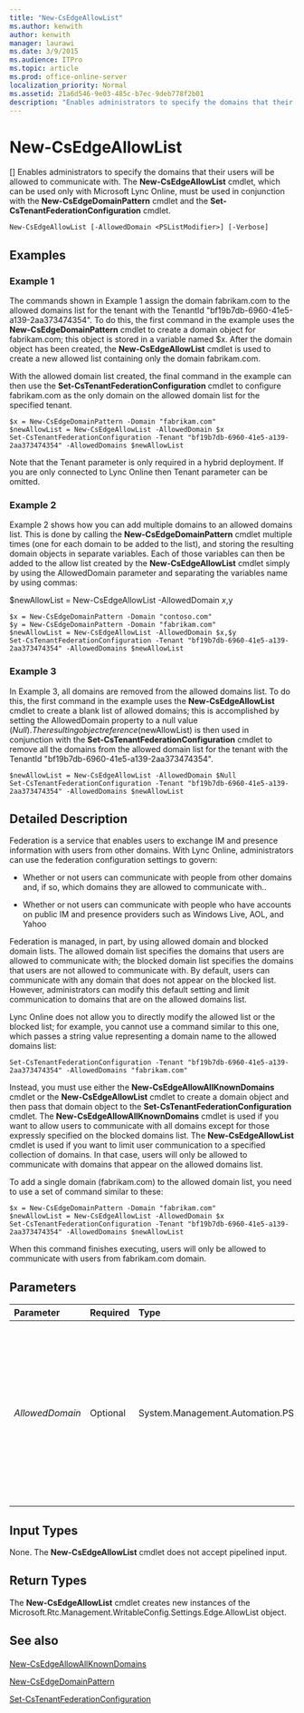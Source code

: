 ```yaml
---
title: "New-CsEdgeAllowList"
ms.author: kenwith
author: kenwith
manager: laurawi
ms.date: 3/9/2015
ms.audience: ITPro
ms.topic: article
ms.prod: office-online-server
localization_priority: Normal
ms.assetid: 21a6d546-9e03-485c-b7ec-9deb778f2b01
description: "Enables administrators to specify the domains that their users will be allowed to communicate with. The New-CsEdgeAllowList cmdlet, which can be used only with Microsoft Lync Online, must be used in conjunction with the New-CsEdgeDomainPattern cmdlet and the Set-CsTenantFederationConfiguration cmdlet."
---
```


# New-CsEdgeAllowList
[]
Enables administrators to specify the domains that their users will be allowed to communicate with. The **New-CsEdgeAllowList** cmdlet, which can be used only with Microsoft Lync Online, must be used in conjunction with the **New-CsEdgeDomainPattern** cmdlet and the **Set-CsTenantFederationConfiguration** cmdlet.
  
```
New-CsEdgeAllowList [-AllowedDomain <PSListModifier>] [-Verbose]
```

## Examples
<a name="Examples"> </a>

### Example 1

The commands shown in Example 1 assign the domain fabrikam.com to the allowed domains list for the tenant with the TenantId "bf19b7db-6960-41e5-a139-2aa373474354". To do this, the first command in the example uses the **New-CsEdgeDomainPattern** cmdlet to create a domain object for fabrikam.com; this object is stored in a variable named $x. After the domain object has been created, the **New-CsEdgeAllowList** cmdlet is used to create a new allowed list containing only the domain fabrikam.com.
  
With the allowed domain list created, the final command in the example can then use the **Set-CsTenantFederationConfiguration** cmdlet to configure fabrikam.com as the only domain on the allowed domain list for the specified tenant.
  
```
$x = New-CsEdgeDomainPattern -Domain "fabrikam.com"
$newAllowList = New-CsEdgeAllowList -AllowedDomain $x
Set-CsTenantFederationConfiguration -Tenant "bf19b7db-6960-41e5-a139-2aa373474354" -AllowedDomains $newAllowList
```

Note that the Tenant parameter is only required in a hybrid deployment. If you are only connected to Lync Online then Tenant parameter can be omitted.
  
### Example 2

Example 2 shows how you can add multiple domains to an allowed domains list. This is done by calling the **New-CsEdgeDomainPattern** cmdlet multiple times (one for each domain to be added to the list), and storing the resulting domain objects in separate variables. Each of those variables can then be added to the allow list created by the **New-CsEdgeAllowList** cmdlet simply by using the AllowedDomain parameter and separating the variables name by using commas:
  
$newAllowList = New-CsEdgeAllowList -AllowedDomain $x,$y
  
```
$x = New-CsEdgeDomainPattern -Domain "contoso.com"
$y = New-CsEdgeDomainPattern -Domain "fabrikam.com"
$newAllowList = New-CsEdgeAllowList -AllowedDomain $x,$y
Set-CsTenantFederationConfiguration -Tenant "bf19b7db-6960-41e5-a139-2aa373474354" -AllowedDomains $newAllowList
```

### Example 3

In Example 3, all domains are removed from the allowed domains list. To do this, the first command in the example uses the **New-CsEdgeAllowList** cmdlet to create a blank list of allowed domains; this is accomplished by setting the AllowedDomain property to a null value ($Null). The resulting object reference ($newAllowList) is then used in conjunction with the **Set-CsTenantFederationConfiguration** cmdlet to remove all the domains from the allowed domain list for the tenant with the TenantId "bf19b7db-6960-41e5-a139-2aa373474354".
  
```
$newAllowList = New-CsEdgeAllowList -AllowedDomain $Null
Set-CsTenantFederationConfiguration -Tenant "bf19b7db-6960-41e5-a139-2aa373474354" -AllowedDomains $newAllowList
```

## Detailed Description
<a name="DetailedDescription"> </a>

Federation is a service that enables users to exchange IM and presence information with users from other domains. With Lync Online, administrators can use the federation configuration settings to govern:
  
- Whether or not users can communicate with people from other domains and, if so, which domains they are allowed to communicate with..
    
- Whether or not users can communicate with people who have accounts on public IM and presence providers such as Windows Live, AOL, and Yahoo
    
Federation is managed, in part, by using allowed domain and blocked domain lists. The allowed domain list specifies the domains that users are allowed to communicate with; the blocked domain list specifies the domains that users are not allowed to communicate with. By default, users can communicate with any domain that does not appear on the blocked list. However, administrators can modify this default setting and limit communication to domains that are on the allowed domains list.
  
Lync Online does not allow you to directly modify the allowed list or the blocked list; for example, you cannot use a command similar to this one, which passes a string value representing a domain name to the allowed domains list:
  
```
Set-CsTenantFederationConfiguration -Tenant "bf19b7db-6960-41e5-a139-2aa373474354" -AllowedDomains "fabrikam.com"
```

Instead, you must use either the **New-CsEdgeAllowAllKnownDomains** cmdlet or the **New-CsEdgeAllowList** cmdlet to create a domain object and then pass that domain object to the **Set-CsTenantFederationConfiguration** cmdlet. The **New-CsEdgeAllowAllKnownDomains** cmdlet is used if you want to allow users to communicate with all domains except for those expressly specified on the blocked domains list. The **New-CsEdgeAllowList** cmdlet is used if you want to limit user communication to a specified collection of domains. In that case, users will only be allowed to communicate with domains that appear on the allowed domains list.
  
To add a single domain (fabrikam.com) to the allowed domain list, you need to use a set of command similar to these:
  
```
$x = New-CsEdgeDomainPattern -Domain "fabrikam.com"
$newAllowList = New-CsEdgeAllowList -AllowedDomain $x
Set-CsTenantFederationConfiguration -Tenant "bf19b7db-6960-41e5-a139-2aa373474354" -AllowedDomains $newAllowList
```

When this command finishes executing, users will only be allowed to communicate with users from fabrikam.com domain.
  
## Parameters
<a name="DetailedDescription"> </a>

|**Parameter**|**Required**|**Type**|**Description**|
|:-----|:-----|:-----|:-----|
| _AllowedDomain_ <br/> |Optional  <br/> |System.Management.Automation.PSListModifier  <br/> |Object reference to the new domain (or set of domains) to be added to the allowed domain list. Domain object references must be created by using the **New-CsEdgeDomainPattern** cmdlet. Multiple domain objects can be added by separating the object references using commas. For example: <br/> -AllowedDomain $x,$y  <br/> |
   
## Input Types
<a name="InputTypes"> </a>

None. The **New-CsEdgeAllowList** cmdlet does not accept pipelined input.
  
## Return Types
<a name="ReturnTypes"> </a>

The **New-CsEdgeAllowList** cmdlet creates new instances of the Microsoft.Rtc.Management.WritableConfig.Settings.Edge.AllowList object.
  
## See also
<a name="ReturnTypes"> </a>

#### 

[New-CsEdgeAllowAllKnownDomains](new-csedgeallowallknowndomains.md)
  
[New-CsEdgeDomainPattern](new-csedgedomainpattern.md)
  
[Set-CsTenantFederationConfiguration](set-cstenantfederationconfiguration.md)

